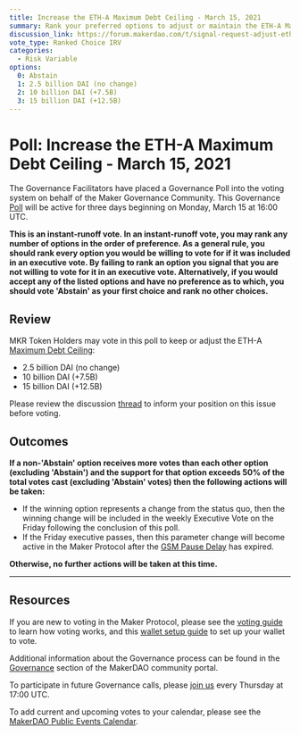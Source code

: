 ```yaml
---
title: Increase the ETH-A Maximum Debt Ceiling - March 15, 2021
summary: Rank your preferred options to adjust or maintain the ETH-A Maximum Debt Ceiling.
discussion_link: https://forum.makerdao.com/t/signal-request-adjust-eth-a-dc-iam-line-2021-05/6688/
vote_type: Ranked Choice IRV
categories:
  - Risk Variable
options:
  0: Abstain
  1: 2.5 billion DAI (no change)
  2: 10 billion DAI (+7.5B)
  3: 15 billion DAI (+12.5B)
---
```


# Poll: Increase the ETH-A Maximum Debt Ceiling - March 15, 2021

The Governance Facilitators have placed a Governance Poll into the voting system on behalf of the Maker Governance Community. This Governance [Poll](https://community-development.makerdao.com/en/learn/governance/on-chain-gov) will be active for three days beginning on Monday, March 15 at 16:00 UTC.

**This is an instant-runoff vote. In an instant-runoff vote, you may rank any number of options in the order of preference. As a general rule, you should rank every option you would be willing to vote for if it was included in an executive vote. By failing to rank an option you signal that you are not willing to vote for it in an executive vote. Alternatively, if you would accept any of the listed options and have no preference as to which, you should vote 'Abstain' as your first choice and rank no other choices.**

## Review

MKR Token Holders may vote in this poll to keep or adjust the ETH-A [Maximum Debt Ceiling](https://community-development.makerdao.com/en/learn/governance/module-dciam/):
- 2.5 billion DAI (no change)
- 10 billion DAI (+7.5B)
- 15 billion DAI (+12.5B)

Please review the discussion [thread](https://forum.makerdao.com/t/signal-request-adjust-eth-a-dc-iam-line-2021-05/6688) to inform your position on this issue before voting.

## Outcomes

**If a non-'Abstain' option receives more votes than each other option (excluding 'Abstain') and the support for that option exceeds 50% of the total votes cast (excluding 'Abstain' votes) then the following actions will be taken:**
- If the winning option represents a change from the status quo, then the winning change will be included in the weekly Executive Vote on the Friday following the conclusion of this poll. 
- If the Friday executive passes, then this parameter change will become active in the Maker Protocol after the [GSM Pause Delay](https://community-development.makerdao.com/en/learn/governance/param-gsm-pause-delay) has expired.

**Otherwise, no further actions will be taken at this time.**

---

## Resources

If you are new to voting in the Maker Protocol, please see the [voting guide](https://community-development.makerdao.com/en/learn/governance/how-voting-works/) to learn how voting works, and this [wallet setup guide](https://community-development.makerdao.com/en/learn/governance/voting-setup/) to set up your wallet to vote.

Additional information about the Governance process can be found in the [Governance](https://community-development.makerdao.com/en/learn/governance) section of the MakerDAO community portal.

To participate in future Governance calls, please [join us](https://github.com/makerdao/community/tree/master/governance/governance-and-risk-meetings) every Thursday at 17:00 UTC.

To add current and upcoming votes to your calendar, please see the [MakerDAO Public Events Calendar](https://calendar.google.com/calendar/embed?src=makerdao.com_3efhm2ghipksegl009ktniomdk%40group.calendar.google.com&ctz=UTC&mode=week&showCalendars=0&showPrint=0).

